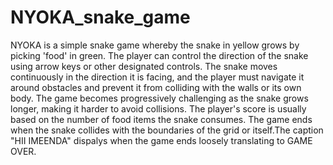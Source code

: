 # NYOKA_snake_game
NYOKA is a simple snake game whereby the snake in yellow grows by picking 'food' in green.
The player can control the direction of the snake using arrow keys or other designated controls. The snake moves continuously in the direction it is facing, and the player must navigate it around obstacles and prevent it from colliding with the walls or its own body.
The game becomes progressively challenging as the snake grows longer, making it harder to avoid collisions. The player's score is usually based on the number of food items the snake consumes. The game ends when the snake collides with the boundaries of the grid or itself.The caption "HII IMEENDA" dispalys when the game ends loosely translating to GAME OVER.
